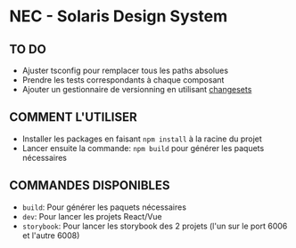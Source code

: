 # NEC - Solaris Design System

## TO DO

- Ajuster tsconfig pour remplacer tous les paths absolues
- Prendre les tests correspondants à chaque composant
- Ajouter un gestionnaire de versionning en utilisant [changesets](https://github.com/changesets/changesets/tree/main)

## COMMENT L'UTILISER

- Installer les packages en faisant `npm install` à la racine du projet
- Lancer ensuite la commande: `npm build` pour générer les paquets nécessaires

## COMMANDES DISPONIBLES

- `build`: Pour générer les paquets nécessaires
- `dev`: Pour lancer les projets React/Vue
- `storybook`: Pour lancer les storybook des 2 projets (l'un sur le port 6006 et l'autre 6008)
